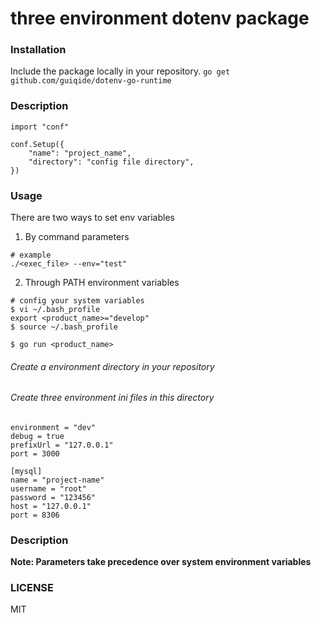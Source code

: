 # three environment dotenv package

### Installation

Include the package locally in your repository.
`go get github.com/guiqide/dotenv-go-runtime`

### Description

```
import "conf"

conf.Setup({
    "name": "project_name",
    "directory": "config file directory",
})
```

### Usage

There are two ways to set env variables
1.  By command parameters

```
# example
./<exec_file> --env="test"
```

2. Through PATH environment variables 
```
# config your system variables
$ vi ~/.bash_profile
export <product_name>="develop"
$ source ~/.bash_profile

$ go run <product_name>
```

###### Create a environment directory in your repository

###### Create three environment ini files in this directory
```
environment = "dev"
debug = true
prefixUrl = "127.0.0.1"
port = 3000

[mysql]
name = "project-name"
username = "root"
password = "123456"
host = "127.0.0.1"
port = 8306
```

### Description

**Note: Parameters take precedence over system environment variables**

### LICENSE

MIT